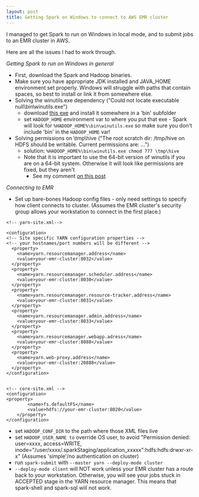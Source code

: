 ```yaml
---
layout: post
title: Getting Spark on Windows to connect to AWS EMR cluster
---
```

I managed to get Spark to run on Windows in local mode, and to submit jobs to an EMR cluster in AWS.

Here are all the issues I had to work through.

*Getting Spark to run on Windows in general*

* First, download the Spark and Hadoop binaries.  
* Make sure you have appropriate JDK installed and JAVA_HOME environment set properly.  Windows will struggle with paths that contain spaces, so best to install or link it from somewhere else.
* Solving the winutils.exe dependency ("Could not locate executable null\bin\winutils.exe")
    * download [this exe](https://github.com/steveloughran/winutils/raw/master/hadoop-2.6.0/bin/winutils.exe) and install it somewhere in a 'bin' subfolder
    * set `HADOOP_HOME` environment var to where you put that exe - Spark will look for `%HADOOP_HOME%\bin\winutils.exe` so make sure you don't include 'bin' in the `HADOOP_HOME` var!
* Solving permissions on \tmp\hive ("The root scratch dir: /tmp/hive on HDFS should be writable. Current permissions are: ...")
    * solution: `%HADOOP_HOME%\bin\winutils.exe chmod 777 \tmp\hive`
    * Note that it is important to use the 64-bit version of winutils if you are on a 64-bit system.  Otherwise it will look like permissions are fixed, but they aren't
        * See my comment [on this post](https://stackoverflow.com/questions/34196302/the-root-scratch-dir-tmp-hive-on-hdfs-should-be-writable-current-permissions)

*Connecting to EMR* 

* Set up bare-bones Hadoop config files - only need settings to specify how client connects to cluster.  (Assumes the EMR cluster's security group allows your workstation to connect in the first place.)

```
<!-- yarn-site.xml-->
 
<configuration>
<!-- Site specific YARN configuration properties -->
<!-- your hostnames/port numbers will be different -->
  <property>
    <name>yarn.resourcemanager.address</name>
    <value>your-emr-cluster:8032</value>
  </property>
  <property>
    <name>yarn.resourcemanager.scheduler.address</name>
    <value>your-emr-cluster:8030</value>
  </property>
  <property>
    <name>yarn.resourcemanager.resource-tracker.address</name>
    <value>your-emr-cluster:8031</value>
  </property>
  <property>
    <name>yarn.resourcemanager.admin.address</name>
    <value>your-emr-cluster:8033</value>
  </property>
  <property>
    <name>yarn.resourcemanager.webapp.adress</name>
    <value>your-emr-cluster:8088</value>
  </property>
  <property>
    <name>yarn.web-proxy.address</name>
    <value>your-emr-cluster:20888</value>
  </property>
</configuration>
 

<!-- core-site.xml -->
<configuration>
<property>
        <name>fs.defaultFS</name>
        <value>hdfs://your-emr-cluster:8020</value>
    </property>
</configuration>
```

* set `HADOOP_CONF_DIR` to the path where those XML files live
* set `HADOOP_USER_NAME to` override OS user, to avoid "Permission denied: user=xxxx, access=WRITE, inode="/user/xxxx/.sparkStaging/application_xxxxx":hdfs:hdfs:drwxr-xr-x"  (Assumes 'simple'/no authentication on cluster)
* run `spark-submit` with `--master yarn --deploy-mode cluster`
* `--deploy-mode client` will NOT work unless your EMR cluster has a route back to your workstation.  Otherwise, you will see your jobs stuck in ACCEPTED stage in the YARN resource manager.  This means that spark-shell and spark-sql will not work.